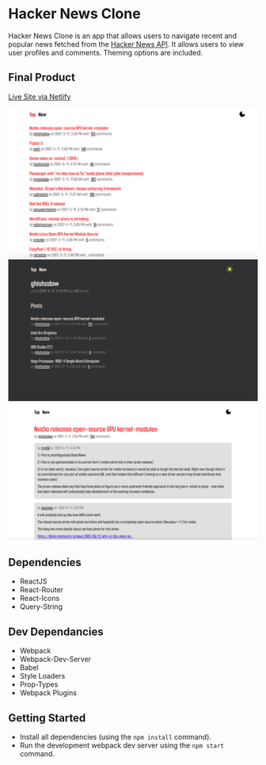# Hacker News Clone

Hacker News Clone is an app that allows users to navigate recent and popular news fetched from the [Hacker News API](https://github.com/HackerNews/API). It allows users to view user profiles and comments. Theming options are included. 

## Final Product

[Live Site via Netlify](https://astounding-puffpuff-302858.netlify.app/)

!["Screenshot of News Feed"](https://github.com/iamindika/hacker-news-clone-no-hooks/blob/main/docs/News_Feed.png)
!["Screenshot of Profile Page"](https://github.com/iamindika/hacker-news-clone-no-hooks/blob/main/docs/Profile.png)
!["Screenshot of User Comments"](https://github.com/iamindika/hacker-news-clone-no-hooks/blob/main/docs/Comments.png)

## Dependencies

- ReactJS
- React-Router 
- React-Icons
- Query-String

## Dev Dependancies

- Webpack
- Webpack-Dev-Server
- Babel
- Style Loaders
- Prop-Types
- Webpack Plugins

## Getting Started

- Install all dependencies (using the `npm install` command).
- Run the development webpack dev server using the `npm start` command.